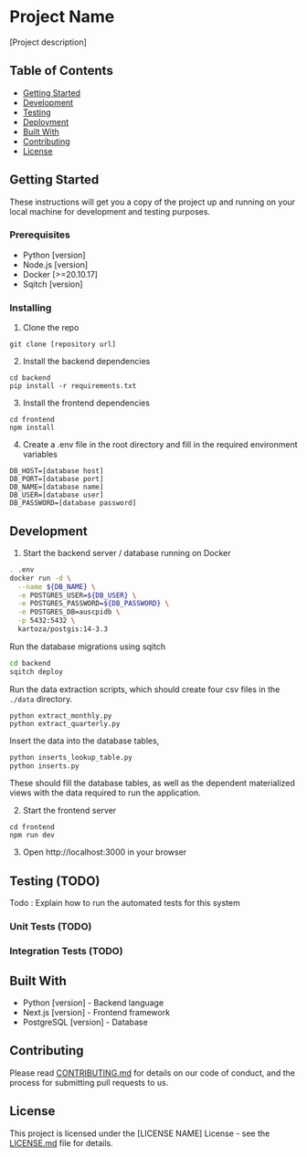 # Project Name

[Project description]

## Table of Contents

- [Getting Started](#getting-started)
- [Development](#development)
- [Testing](#testing)
- [Deployment](#deployment)
- [Built With](#built-with)
- [Contributing](#contributing)
- [License](#license)

## Getting Started

These instructions will get you a copy of the project up and running on your local machine for development and testing purposes.

### Prerequisites

- Python [version]
- Node.js [version]
- Docker [>=20.10.17] 
- Sqitch [version]

### Installing

1. Clone the repo

```
git clone [repository url]
```

2. Install the backend dependencies

```
cd backend
pip install -r requirements.txt
```

3. Install the frontend dependencies

```
cd frontend
npm install
```

4. Create a .env file in the root directory and fill in the required environment variables

```
DB_HOST=[database host]
DB_PORT=[database port]
DB_NAME=[database name]
DB_USER=[database user]
DB_PASSWORD=[database password]
```


## Development

1. Start the backend server / database running on Docker

```sh
. .env
docker run -d \
  --name ${DB_NAME} \
  -e POSTGRES_USER=${DB_USER} \
  -e POSTGRES_PASSWORD=${DB_PASSWORD} \
  -e POSTGRES_DB=auscpidb \
  -p 5432:5432 \
  kartoza/postgis:14-3.3
```

Run the database migrations using sqitch

```sh
cd backend
sqitch deploy
```

Run the data extraction scripts, which should create four csv files in the `./data` directory.

```
python extract_monthly.py
python extract_quarterly.py
```

Insert the data into the database tables,

```sh
python inserts_lookup_table.py
python inserts.py
```

These should fill the database tables, as well as the dependent materialized views with the data required to run
the application. 

2. Start the frontend server

```
cd frontend
npm run dev
```

3. Open http://localhost:3000 in your browser

## Testing (TODO)

Todo : Explain how to run the automated tests for this system

### Unit Tests (TODO)

### Integration Tests (TODO)

## Built With

- Python [version] - Backend language
- Next.js [version] - Frontend framework
- PostgreSQL [version] - Database

## Contributing

Please read [CONTRIBUTING.md](CONTRIBUTING.md) for details on our code of conduct, and the process for submitting pull requests to us.

## License

This project is licensed under the [LICENSE NAME] License - see the [LICENSE.md](LICENSE.md) file for details.


